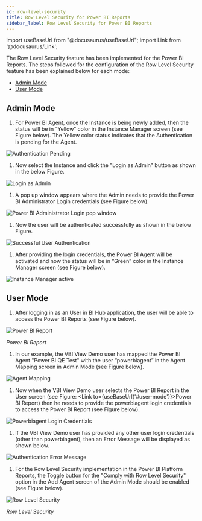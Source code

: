 ```yaml
---
id: row-level-security
title: Row Level Security for Power BI Reports
sidebar_label: Row Level Security for Power BI Reports
---
```


import useBaseUrl from "@docusaurus/useBaseUrl";
import Link from '@docusaurus/Link';

The Row Level Security feature has been implemented for the Power BI
Reports. The steps followed for the configuration of the Row Level
Security feature has been explained below for each mode:

- [Admin Mode](#admin-mode)
- [User Mode](#user-mode)

## Admin Mode

1. For Power BI Agent, once the Instance is being newly added, then the status will be in “Yellow” color in the Instance Manager screen (see Figure below). The Yellow color status indicates that the Authentication is pending for the Agent.

  <div style={{textAlign: 'center'}}>
    <Zoom>
      <img alt="Authentication Pending" src={useBaseUrl('doc-images/admin-guide/admin-mode/rw1.jpg')}/>
    </Zoom>
  </div>

1. Now select the Instance and click the "Login as Admin" button as shown in the below Figure.

  <div style={{textAlign: 'center'}}>
    <Zoom>
      <img alt="Login as Admin" src={useBaseUrl('doc-images/admin-guide/admin-mode/rw2.jpg')}/>
    </Zoom>
  </div>

1.  A pop up window appears where the Admin needs to provide the Power BI Administrator Login credentials (see Figure below).

  <div style={{textAlign: 'center'}}>
    <Zoom>
      <img alt="Power BI Administrator Login pop window" src={useBaseUrl('doc-images/admin-guide/admin-mode/rw3.jpg')}/>
    </Zoom>
  </div>

1.  Now the user will be authenticated successfully as shown in the below Figure.

  <div style={{textAlign: 'center'}}>
    <Zoom>
      <img alt="Successful User Authentication" src={useBaseUrl('doc-images/admin-guide/admin-mode/rw4.jpg')}/>
    </Zoom>
  </div>

1. After providing the login credentials, the Power BI Agent will be activated and now the status will be in “Green” color in the Instance Manager screen (see Figure below).

  <div style={{textAlign: 'center'}}>
  <Zoom>
    <img alt="Instance Manager active" src={useBaseUrl('doc-images/admin-guide/admin-mode/rw5.jpg')}/>
  </Zoom>
  </div>

## User Mode

1.  After logging in as an User in BI Hub application, the user will be able to access the Power BI Reports (see Figure below).

  <div style={{textAlign: 'center'}}>
    <Zoom>
      <img alt="Power BI Report" src={useBaseUrl('doc-images/admin-guide/user-mode/rw6.jpg')}/>
    </Zoom>
  </div>

  *Power BI Report*

1. In our example, the VBI View Demo user has mapped the Power BI Agent "Power BI QE Test" with the user “powerbiagent” in the Agent Mapping screen in Admin Mode (see Figure below).

  <div style={{textAlign: 'center'}}>
    <Zoom>
      <img alt="Agent Mapping" src={useBaseUrl('doc-images/admin-guide/user-mode/rw7.jpg')}/>
    </Zoom>
  </div>

1. Now when the VBI View Demo user selects the Power BI Report in the User screen (see Figure: <Link to={useBaseUrl('#user-mode')}>Power BI Report</Link>) then he needs to provide the powerbiagent login credentials to access the Power BI Report (see Figure below).

  <div style={{textAlign: 'center'}}>
    <Zoom>
      <img alt="Powerbiagent Login Credentials" src={useBaseUrl('doc-images/admin-guide/user-mode/rw8.jpg')}/>
    </Zoom>
  </div>

1. If the VBI View Demo user has provided any other user login credentials (other than powerbiagent), then an Error Message will be
    displayed as shown below.

  <div style={{textAlign: 'center'}}>
    <Zoom>
      <img alt="Authentication Error Message" src={useBaseUrl('doc-images/admin-guide/user-mode/rw9.jpg')}/>
    </Zoom>
  </div>

1. For the Row Level Security implementation in the Power BI Platform Reports, the Toggle button for the "Comply with Row Level Security" option in the Add Agent screen of the Admin Mode should be enabled (see Figure below).

  <div style={{textAlign: 'center'}}>
    <Zoom>
      <img alt="Row Level Security" src={useBaseUrl('doc-images/admin-guide/user-mode/rw10.jpg')}/>
    </Zoom>
  </div>

  *Row Level Security*


